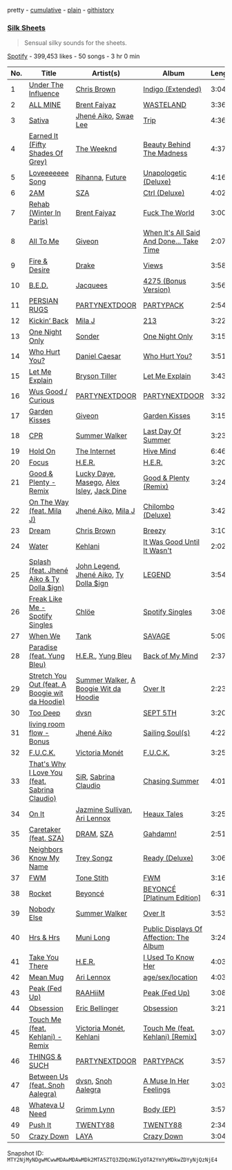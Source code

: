 pretty - [cumulative](/playlists/cumulative/37i9dQZF1DWVGy1YP1ojM5.md) - [plain](/playlists/plain/37i9dQZF1DWVGy1YP1ojM5) - [githistory](https://github.githistory.xyz/mackorone/spotify-playlist-archive/blob/main/playlists/plain/37i9dQZF1DWVGy1YP1ojM5)

### [Silk Sheets](https://open.spotify.com/playlist/37i9dQZF1DWVGy1YP1ojM5)

> Sensual silky sounds for the sheets.

[Spotify](https://open.spotify.com/user/spotify) - 399,453 likes - 50 songs - 3 hr 0 min

| No. | Title | Artist(s) | Album | Length |
|---|---|---|---|---|
| 1 | [Under The Influence](https://open.spotify.com/track/5IgjP7X4th6nMNDh4akUHb) | [Chris Brown](https://open.spotify.com/artist/7bXgB6jMjp9ATFy66eO08Z) | [Indigo \(Extended\)](https://open.spotify.com/album/3okhA6w5uau6ZNhnVpwVww) | 3:04 |
| 2 | [ALL MINE](https://open.spotify.com/track/3XgGQ1wjo5khvq2UImjyNF) | [Brent Faiyaz](https://open.spotify.com/artist/3tlXnStJ1fFhdScmQeLpuG) | [WASTELAND](https://open.spotify.com/album/0PHMNbcgHfzSUALlfk7wGg) | 3:36 |
| 3 | [Sativa](https://open.spotify.com/track/2pg2TiYo9Rb8KeB5JjP7jS) | [Jhené Aiko](https://open.spotify.com/artist/5ZS223C6JyBfXasXxrRqOk), [Swae Lee](https://open.spotify.com/artist/1zNqQNIdeOUZHb8zbZRFMX) | [Trip](https://open.spotify.com/album/7CAAClnSiXdMibPT1oyl4k) | 4:36 |
| 4 | [Earned It \(Fifty Shades Of Grey\)](https://open.spotify.com/track/4frLb7nWtsz2ymBE6k2GRP) | [The Weeknd](https://open.spotify.com/artist/1Xyo4u8uXC1ZmMpatF05PJ) | [Beauty Behind The Madness](https://open.spotify.com/album/0P3oVJBFOv3TDXlYRhGL7s) | 4:37 |
| 5 | [Loveeeeeee Song](https://open.spotify.com/track/3DZQ6mzUkAdHqZWzqxBKIK) | [Rihanna](https://open.spotify.com/artist/5pKCCKE2ajJHZ9KAiaK11H), [Future](https://open.spotify.com/artist/1RyvyyTE3xzB2ZywiAwp0i) | [Unapologetic \(Deluxe\)](https://open.spotify.com/album/4eddbruVtOqw8khwxSH6H2) | 4:16 |
| 6 | [2AM](https://open.spotify.com/track/3vZGtceCbJVh5aDT4XhE0p) | [SZA](https://open.spotify.com/artist/7tYKF4w9nC0nq9CsPZTHyP) | [Ctrl \(Deluxe\)](https://open.spotify.com/album/6FKP2O0oOvZlDkF0gyTjiJ) | 4:02 |
| 7 | [Rehab \(Winter In Paris\)](https://open.spotify.com/track/0zWbYGQq5O1KQd0iqzgjP6) | [Brent Faiyaz](https://open.spotify.com/artist/3tlXnStJ1fFhdScmQeLpuG) | [Fuck The World](https://open.spotify.com/album/3vi20DRHkqv4HyVg9Rt9wC) | 3:00 |
| 8 | [All To Me](https://open.spotify.com/track/5JycxhApZmzbA4xSwvqh6k) | [Giveon](https://open.spotify.com/artist/4fxd5Ee7UefO4CUXgwJ7IP) | [When It's All Said And Done..\. Take Time](https://open.spotify.com/album/1otOJAtgvO5VCBL4Gykrrd) | 2:07 |
| 9 | [Fire & Desire](https://open.spotify.com/track/4BhGTc3Cgay2U1QcTS7vQe) | [Drake](https://open.spotify.com/artist/3TVXtAsR1Inumwj472S9r4) | [Views](https://open.spotify.com/album/40GMAhriYJRO1rsY4YdrZb) | 3:58 |
| 10 | [B.E.D.](https://open.spotify.com/track/1B6TmCvKjC4dopBohVW51x) | [Jacquees](https://open.spotify.com/artist/4tMm1dU6Gn04VAZ9ClHcIZ) | [4275 \(Bonus Version\)](https://open.spotify.com/album/03AdJ15pTDdmxry6qkKwlO) | 3:56 |
| 11 | [PERSIAN RUGS](https://open.spotify.com/track/02UJ1sCanP94fS2MdsWafh) | [PARTYNEXTDOOR](https://open.spotify.com/artist/2HPaUgqeutzr3jx5a9WyDV) | [PARTYPACK](https://open.spotify.com/album/3CPGfq4GT326ZiecqegH2t) | 2:54 |
| 12 | [Kickin’ Back](https://open.spotify.com/track/5xjTqz4aYQeBnFhwMPmfx9) | [Mila J](https://open.spotify.com/artist/6cN9XwPMj9bWzJ32GC6V7v) | [213](https://open.spotify.com/album/3wlzfD1t9CCQToaqR0rYFG) | 3:22 |
| 13 | [One Night Only](https://open.spotify.com/track/74fQgHleHZ4V7Gm1XYcGkj) | [Sonder](https://open.spotify.com/artist/2ICR2m4hOBPhaYiZB3rnLW) | [One Night Only](https://open.spotify.com/album/4r2K4gqWp5VAgOvwtGDhYY) | 3:15 |
| 14 | [Who Hurt You?](https://open.spotify.com/track/23c9gmiiv7RCu7twft0Mym) | [Daniel Caesar](https://open.spotify.com/artist/20wkVLutqVOYrc0kxFs7rA) | [Who Hurt You?](https://open.spotify.com/album/15M9pZ8gsdoN67yLjyQ039) | 3:51 |
| 15 | [Let Me Explain](https://open.spotify.com/track/1trZGMI2CGyVT44STkpCoN) | [Bryson Tiller](https://open.spotify.com/artist/2EMAnMvWE2eb56ToJVfCWs) | [Let Me Explain](https://open.spotify.com/album/3BjVNKsPNcmSGG5n4bHNUq) | 3:43 |
| 16 | [Wus Good / Curious](https://open.spotify.com/track/2ekdnv2xVIyAdG3ySoDDeY) | [PARTYNEXTDOOR](https://open.spotify.com/artist/2HPaUgqeutzr3jx5a9WyDV) | [PARTYNEXTDOOR](https://open.spotify.com/album/4EZoN6mRXNcGxHXZC2doJH) | 3:32 |
| 17 | [Garden Kisses](https://open.spotify.com/track/62d6YXEYxmMWAuLpw1EysL) | [Giveon](https://open.spotify.com/artist/4fxd5Ee7UefO4CUXgwJ7IP) | [Garden Kisses](https://open.spotify.com/album/0vlxPQi5fE04iM7FX4Jb49) | 3:15 |
| 18 | [CPR](https://open.spotify.com/track/5Tp4UJvnsF4Zd05k0zXUte) | [Summer Walker](https://open.spotify.com/artist/57LYzLEk2LcFghVwuWbcuS) | [Last Day Of Summer](https://open.spotify.com/album/4hTM8jZ8DCCqglmZUDMSPz) | 3:23 |
| 19 | [Hold On](https://open.spotify.com/track/5tqZJUHEuqdN12RZVq2l9p) | [The Internet](https://open.spotify.com/artist/7GN9PivdemQRKjDt4z5Zv8) | [Hive Mind](https://open.spotify.com/album/27ThgFMUAx3MXLQ297DzWF) | 6:46 |
| 20 | [Focus](https://open.spotify.com/track/3tZs3nVjySLbL320lP4mvs) | [H.E.R.](https://open.spotify.com/artist/3Y7RZ31TRPVadSFVy1o8os) | [H.E.R.](https://open.spotify.com/album/0pV0Mx07aMApIpF19oSQgY) | 3:20 |
| 21 | [Good & Plenty \- Remix](https://open.spotify.com/track/6T3Ebo7EOh8cUOyE4OhFpp) | [Lucky Daye](https://open.spotify.com/artist/5Vuvs6Py2JRU7WiFDVsI7J), [Masego](https://open.spotify.com/artist/3ycxRkcZ67ALN3GQJ57Vig), [Alex Isley](https://open.spotify.com/artist/7E2ioKxoxI2J94tUkIx6As), [Jack Dine](https://open.spotify.com/artist/2NWuUOptHRTogSZghYspAE) | [Good & Plenty \(Remix\)](https://open.spotify.com/album/3myUd2MqJKr3rfUrAf41Us) | 3:24 |
| 22 | [On The Way \(feat\. Mila J\)](https://open.spotify.com/track/423NhOTzoqgeaIJbrUzSoo) | [Jhené Aiko](https://open.spotify.com/artist/5ZS223C6JyBfXasXxrRqOk), [Mila J](https://open.spotify.com/artist/6cN9XwPMj9bWzJ32GC6V7v) | [Chilombo \(Deluxe\)](https://open.spotify.com/album/1JsySWOa2RchsBB2N4313v) | 3:42 |
| 23 | [Dream](https://open.spotify.com/track/1mAQAh6yg1dTmnlE84ZvEo) | [Chris Brown](https://open.spotify.com/artist/7bXgB6jMjp9ATFy66eO08Z) | [Breezy](https://open.spotify.com/album/31U6s6obQrBLTqyvqfqzlM) | 3:10 |
| 24 | [Water](https://open.spotify.com/track/4ot7u8Ij91aHKohSV2QYZi) | [Kehlani](https://open.spotify.com/artist/0cGUm45nv7Z6M6qdXYQGTX) | [It Was Good Until It Wasn't](https://open.spotify.com/album/6ROLwnmW9pOioLned0DaP3) | 2:02 |
| 25 | [Splash \(feat\. Jhené Aiko & Ty Dolla $ign\)](https://open.spotify.com/track/5Ip2VxpYt1dCD7MKmjrw52) | [John Legend](https://open.spotify.com/artist/5y2Xq6xcjJb2jVM54GHK3t), [Jhené Aiko](https://open.spotify.com/artist/5ZS223C6JyBfXasXxrRqOk), [Ty Dolla $ign](https://open.spotify.com/artist/7c0XG5cIJTrrAgEC3ULPiq) | [LEGEND](https://open.spotify.com/album/48XBEHGNh0oVF5foY3ZtvT) | 3:54 |
| 26 | [Freak Like Me \- Spotify Singles](https://open.spotify.com/track/7lxF9OOlLhxslC3BEDIMfB) | [Chlöe](https://open.spotify.com/artist/1FtBEIWAwvw5ymBen5GICR) | [Spotify Singles](https://open.spotify.com/album/0aTksyiafCXTH3jbUIkwVs) | 3:08 |
| 27 | [When We](https://open.spotify.com/track/2HWelwHQS4EdRqIycZOc3O) | [Tank](https://open.spotify.com/artist/4mwXUEKaW4ftbncf9Hi58l) | [SAVAGE](https://open.spotify.com/album/2P723Vzun1R14cqiwfX7Fa) | 5:09 |
| 28 | [Paradise \(feat\. Yung Bleu\)](https://open.spotify.com/track/2xc1rXfo3Yn20n7wIzmjeu) | [H.E.R.](https://open.spotify.com/artist/3Y7RZ31TRPVadSFVy1o8os), [Yung Bleu](https://open.spotify.com/artist/3KNIG74xSTc3dj0TRy7pGX) | [Back of My Mind](https://open.spotify.com/album/4IwODpNZKFYkHWXSeWMGmP) | 2:37 |
| 29 | [Stretch You Out \(feat\. A Boogie wit da Hoodie\)](https://open.spotify.com/track/4Qxn47gWPSucovKrMyRf1z) | [Summer Walker](https://open.spotify.com/artist/57LYzLEk2LcFghVwuWbcuS), [A Boogie Wit da Hoodie](https://open.spotify.com/artist/31W5EY0aAly4Qieq6OFu6I) | [Over It](https://open.spotify.com/album/1qgJNWnPIeK9rx7hF8JCPK) | 2:23 |
| 30 | [Too Deep](https://open.spotify.com/track/3uSSjnDMmoyERaAK9KvpJR) | [dvsn](https://open.spotify.com/artist/7e1ICztHM2Sc4JNLxeMXYl) | [SEPT 5TH](https://open.spotify.com/album/0jLynoED1FbV2Ky7vU6Pjc) | 3:20 |
| 31 | [living room flow \- Bonus](https://open.spotify.com/track/4Li8dc3ucCesQJMKErU5zM) | [Jhené Aiko](https://open.spotify.com/artist/5ZS223C6JyBfXasXxrRqOk) | [Sailing Soul\(s\)](https://open.spotify.com/album/6zp8MKrhIwSdZojADmIDim) | 4:22 |
| 32 | [F.U.C.K.](https://open.spotify.com/track/0iDuW211AjTsYDPsLxyqX4) | [Victoria Monét](https://open.spotify.com/artist/63XBtGSEZINSyXylZxEUbv) | [F.U.C.K.](https://open.spotify.com/album/5ECJ8Rfo3VvvGz7MeBfhFC) | 3:25 |
| 33 | [That's Why I Love You \(feat\. Sabrina Claudio\)](https://open.spotify.com/track/3Ku9kSWtDQPC8bSWpHR7z0) | [SiR](https://open.spotify.com/artist/3QTDHixorJelOLxoxcjqGx), [Sabrina Claudio](https://open.spotify.com/artist/30DhU7BDmF4PH0JVhu8ZRg) | [Chasing Summer](https://open.spotify.com/album/5zUDvKAyEKkrhYLWJJWGPQ) | 4:01 |
| 34 | [On It](https://open.spotify.com/track/4Xr6BbSSu5HhImp8vfxMbg) | [Jazmine Sullivan](https://open.spotify.com/artist/7gSjFKpVmDgC2MMsnN8CYq), [Ari Lennox](https://open.spotify.com/artist/1vaQ6v3pOFxAIrFoPrAcom) | [Heaux Tales](https://open.spotify.com/album/5g9YhHW8tE7Tcslgxsk5u9) | 3:25 |
| 35 | [Caretaker \(feat\. SZA\)](https://open.spotify.com/track/4XQQovRSltOGWevTCgacXY) | [DRAM](https://open.spotify.com/artist/5M0lbkGluOPXLeFjApw8r8), [SZA](https://open.spotify.com/artist/7tYKF4w9nC0nq9CsPZTHyP) | [Gahdamn!](https://open.spotify.com/album/0L6cXKn2whkvu2xJisMrI2) | 2:51 |
| 36 | [Neighbors Know My Name](https://open.spotify.com/track/6jvvpPJQJy5rMOEkLlADl6) | [Trey Songz](https://open.spotify.com/artist/2iojnBLj0qIMiKPvVhLnsH) | [Ready \(Deluxe\)](https://open.spotify.com/album/44jrX3SThj7pFjOzUTLm85) | 3:06 |
| 37 | [FWM](https://open.spotify.com/track/5qF9vwRZIzBCR1iDUDkU8W) | [Tone Stith](https://open.spotify.com/artist/756t7CBmWLNYsshVtS6P44) | [FWM](https://open.spotify.com/album/02lsNtAHGwFmDToftNBfcI) | 3:16 |
| 38 | [Rocket](https://open.spotify.com/track/0755vnFQZLSgHHWbR1qCjY) | [Beyoncé](https://open.spotify.com/artist/6vWDO969PvNqNYHIOW5v0m) | [BEYONCÉ \[Platinum Edition\]](https://open.spotify.com/album/2UJwKSBUz6rtW4QLK74kQu) | 6:31 |
| 39 | [Nobody Else](https://open.spotify.com/track/6eipQrmTw1N3nUfgLlEa2R) | [Summer Walker](https://open.spotify.com/artist/57LYzLEk2LcFghVwuWbcuS) | [Over It](https://open.spotify.com/album/1qgJNWnPIeK9rx7hF8JCPK) | 3:53 |
| 40 | [Hrs & Hrs](https://open.spotify.com/track/3ncmoWTwJgx63LwMTyBCXf) | [Muni Long](https://open.spotify.com/artist/7tjVFCxJdwT4NdrTmjyjQ6) | [Public Displays Of Affection: The Album](https://open.spotify.com/album/7fe4Mem3wWgY6zkTFuKUI9) | 3:24 |
| 41 | [Take You There](https://open.spotify.com/track/0jq34bzlBreNWsnp8rvlvK) | [H.E.R.](https://open.spotify.com/artist/3Y7RZ31TRPVadSFVy1o8os) | [I Used To Know Her](https://open.spotify.com/album/0IMTA2Wz6p8CNZ0MDK2zvg) | 4:03 |
| 42 | [Mean Mug](https://open.spotify.com/track/4a125pvXw0CxxpN7yHDgUY) | [Ari Lennox](https://open.spotify.com/artist/1vaQ6v3pOFxAIrFoPrAcom) | [age/sex/location](https://open.spotify.com/album/7dE9Pf7HRgMOCeVSWnA9ZC) | 4:03 |
| 43 | [Peak \(Fed Up\)](https://open.spotify.com/track/3KcDfeZ1UAMtun8TuvG1kT) | [RAAHiiM](https://open.spotify.com/artist/5Bo5WRNdz8ZOSVA6nJs5M9) | [Peak \(Fed Up\)](https://open.spotify.com/album/0bXAy3LZaokYu7txrbmScK) | 3:08 |
| 44 | [Obsession](https://open.spotify.com/track/3thdkIE4oHaFmSwZNLdFAJ) | [Eric Bellinger](https://open.spotify.com/artist/7ibAWtDtmEfaVhc1FJ3Vl9) | [Obsession](https://open.spotify.com/album/5ILqDCabfFQrBHHJ4yVfT6) | 3:21 |
| 45 | [Touch Me \(feat\. Kehlani\) \- Remix](https://open.spotify.com/track/5kAm2Y5ygQtsVfE5dQQfGy) | [Victoria Monét](https://open.spotify.com/artist/63XBtGSEZINSyXylZxEUbv), [Kehlani](https://open.spotify.com/artist/0cGUm45nv7Z6M6qdXYQGTX) | [Touch Me \(feat\. Kehlani\) \[Remix\]](https://open.spotify.com/album/4ICez0IybCtHZbAXl5ENWJ) | 3:07 |
| 46 | [THINGS & SUCH](https://open.spotify.com/track/2ld2cRCzXcJU3q8dNdOENY) | [PARTYNEXTDOOR](https://open.spotify.com/artist/2HPaUgqeutzr3jx5a9WyDV) | [PARTYPACK](https://open.spotify.com/album/3CPGfq4GT326ZiecqegH2t) | 3:57 |
| 47 | [Between Us \(feat\. Snoh Aalegra\)](https://open.spotify.com/track/2yb5Ao7Yk2nl9YFnNwKi5F) | [dvsn](https://open.spotify.com/artist/7e1ICztHM2Sc4JNLxeMXYl), [Snoh Aalegra](https://open.spotify.com/artist/1A9o3Ljt67pFZ89YtPPL5X) | [A Muse In Her Feelings](https://open.spotify.com/album/153lLZKTVw25BTcLuXB8ME) | 3:03 |
| 48 | [Whateva U Need](https://open.spotify.com/track/0gvHiQLsM6Uj7M39Hpfcec) | [Grimm Lynn](https://open.spotify.com/artist/0JkfcKhoGCGKSBxSRGaRDh) | [Body \(EP\)](https://open.spotify.com/album/0EeLytWRO33IvucFEilT2p) | 3:57 |
| 49 | [Push It](https://open.spotify.com/track/6p5zh0HCAeE5WkWAxSxjeg) | [TWENTY88](https://open.spotify.com/artist/6g8AmloI8egfrr3dm3SnUL) | [TWENTY88](https://open.spotify.com/album/4gqnsOwnA490OYq58VfJV3) | 2:34 |
| 50 | [Crazy Down](https://open.spotify.com/track/3zFmqleGOMgKmkXYZH5WID) | [LAYA](https://open.spotify.com/artist/7JNff2HS8nrk3x0VZ5pT2X) | [Crazy Down](https://open.spotify.com/album/7v64XYcrShDR2SvQiV7mzU) | 3:04 |

Snapshot ID: `MTY2NjMyNDgwMCwwMDAwMDAwMDk2MTA5ZTQ3ZDQzNGIyOTA2YmYyMDkwZDYyNjQzNjE4`
